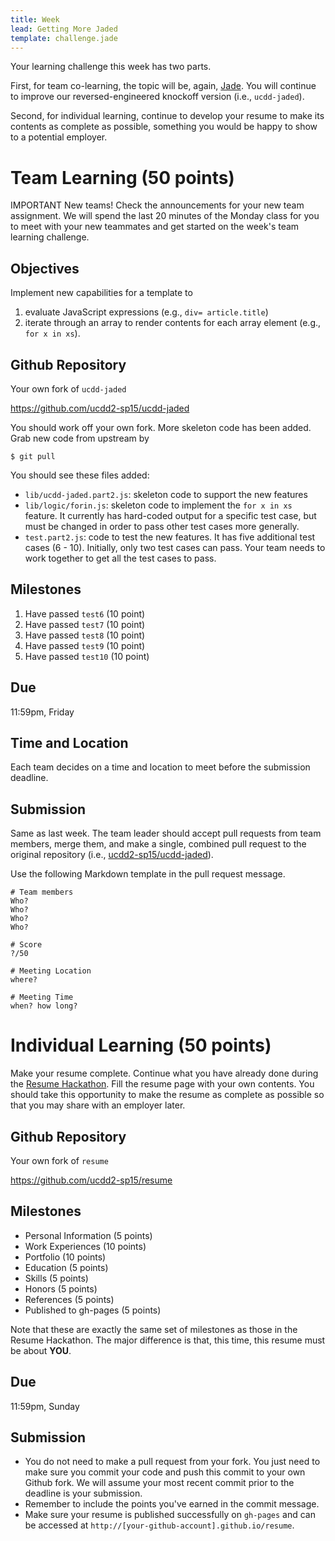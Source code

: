 ```yaml
---
title: Week
lead: Getting More Jaded
template: challenge.jade
---
```


Your learning challenge this week has two parts. 

First, for team co-learning, the topic will be, again, [Jade](http://jade-lang.com/). You will continue to improve our reversed-engineered knockoff version (i.e., `ucdd-jaded`).

Second, for individual learning, continue to develop your resume to make its contents as complete as possible, something you would be happy to show to a potential employer.

# Team Learning (50 points)

<span class='btn btn-danger'>IMPORTANT</span> New teams! Check the announcements for your new team assignment. We will spend the last 20 minutes of the Monday class for you to meet with your new teammates and get started on the week's team learning challenge.

## Objectives

Implement new capabilities for a template to

1. evaluate JavaScript expressions (e.g., `div= article.title`) 
1. iterate through an array to render contents for each array element (e.g., `for x in xs`).

## Github Repository

Your own fork of `ucdd-jaded`

<a href="https://github.com/ucdd2-sp15/ucdd-jaded" class="btn btn-info">https://github.com/ucdd2-sp15/ucdd-jaded</a>

You should work off your own fork. More skeleton code has been added. Grab new code from upstream by

	$ git pull

You should see these files added:

* `lib/ucdd-jaded.part2.js`: skeleton code to support the new features
* `lib/logic/forin.js`: skeleton code to implement the `for x in xs` feature. It currently has hard-coded output for a specific test case, but must be changed in order to pass other test cases more generally.
* `test.part2.js`: code to test the new features. It has five additional test cases (6 - 10). Initially, only two test cases can pass. Your team needs to work together to get all the test cases to pass.

## Milestones

1. Have passed `test6` (10 point)
1. Have passed `test7` (10 point)
1. Have passed `test8` (10 point)
1. Have passed `test9` (10 point)
1. Have passed `test10` (10 point)

## Due
11:59pm, Friday

## Time and Location

Each team decides on a time and location to meet before the submission deadline.

## Submission

Same as last week. The team leader should accept pull requests from team members, merge them, and make a single, combined pull request to the original repository (i.e., [ucdd2-sp15/ucdd-jaded](https://github.com/ucdd2-sp15/ucdd-jaded)).

Use the following Markdown template in the pull request message.

```
# Team members
Who?
Who?
Who?
Who?

# Score
?/50

# Meeting Location
where?

# Meeting Time
when? how long?

```

# Individual Learning (50 points)

Make your resume complete. Continue what you have already done during the [Resume Hackathon](../../hackathons/resume). Fill the resume page with your own contents. You should take this opportunity to make the resume as complete as possible so that you may share with an employer later.

## Github Repository

Your own fork of `resume`

<a href="https://github.com/ucdd2-sp15/resume" class="btn btn-info">https://github.com/ucdd2-sp15/resume</a>

## Milestones

* Personal Information (5 points)
* Work Experiences (10 points)
* Portfolio (10 points)
* Education (5 points)
* Skills (5 points)
* Honors (5 points)
* References (5 points)
* Published to gh-pages (5 points)

Note that these are exactly the same set of milestones as those in the Resume Hackathon. The major difference is that, this time, this resume must be about __YOU__.

## Due
11:59pm, Sunday

## Submission

* You do not need to make a pull request from your fork. You just need to make sure you commit your code and push this commit to your own Github fork. We will assume your most recent commit prior to the deadline is your submission. 
* Remember to include the points you've earned in the commit message.
* Make sure your resume is published successfully on `gh-pages` and can be accessed at `http://[your-github-account].github.io/resume`.
